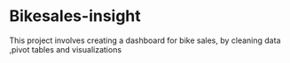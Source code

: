 # Bikesales-insight
This project involves creating a dashboard for bike sales, by cleaning data ,pivot tables and visualizations
 

